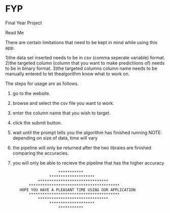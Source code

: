 # FYP
Final Year Project


Read Me

There are certain limitations that need to be kept in mind while using this app.

1)the data set inserted needs to be in csv (comma seperate variable) format.
2)the targeted column (column that you want to make predictiions of) needs to be in binary format.
3)the targeted columns column name needs to be manually entered to let thealgorithm know what to work on.


The steps for usage are as follows.
1) go to the website.
2) browse and select the csv file you want to work.
3) enter the column name that you wish to target. 
4) click the submit button.
5) wait until the prompt tells you the algorithm has finished running
		NOTE: depending on size of data, time will vary

6) the pipeline will only be returned after the two libraies are finished comparing the accuracies.
7) you will only be able to recieve the pipeline that has the higher accuracy


 
                           ***********
                       ********************
                  *******************************
              ****************************************
          HOPE YOU HAVE A PLEASANT TIME USING OUR APPLICATION
              ****************************************
                  *******************************
                       ********************
                           ***********

